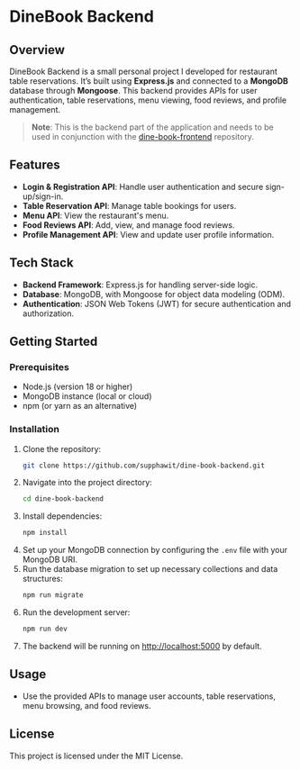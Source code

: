 # DineBook Backend

## Overview
DineBook Backend is a small personal project I developed for restaurant table reservations. It’s built using **Express.js** and connected to a **MongoDB** database through **Mongoose**. This backend provides APIs for user authentication, table reservations, menu viewing, food reviews, and profile management.

> **Note**: This is the backend part of the application and needs to be used in conjunction with the [dine-book-frontend](https://github.com/supphawit/dine-book-frontend) repository.

## Features
- **Login & Registration API**: Handle user authentication and secure sign-up/sign-in.
- **Table Reservation API**: Manage table bookings for users.
- **Menu API**: View the restaurant's menu.
- **Food Reviews API**: Add, view, and manage food reviews.
- **Profile Management API**: View and update user profile information.

## Tech Stack
- **Backend Framework**: Express.js for handling server-side logic.
- **Database**: MongoDB, with Mongoose for object data modeling (ODM).
- **Authentication**: JSON Web Tokens (JWT) for secure authentication and authorization.

## Getting Started

### Prerequisites
- Node.js (version 18 or higher)
- MongoDB instance (local or cloud)
- npm (or yarn as an alternative)

### Installation
1. Clone the repository:
    ```bash
    git clone https://github.com/supphawit/dine-book-backend.git
    ```
2. Navigate into the project directory:
    ```bash
    cd dine-book-backend
    ```
3. Install dependencies:
    ```bash
    npm install
    ```
4. Set up your MongoDB connection by configuring the `.env` file with your MongoDB URI.
5. Run the database migration to set up necessary collections and data structures:
    ```bash
    npm run migrate
    ```
6. Run the development server:
    ```bash
    npm run dev
    ```
7. The backend will be running on [http://localhost:5000](http://localhost:5000) by default.

## Usage
- Use the provided APIs to manage user accounts, table reservations, menu browsing, and food reviews.

## License
This project is licensed under the MIT License.

